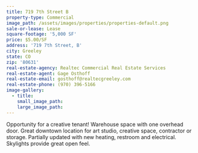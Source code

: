 ```yaml
---
title: 719 7th Street B
property-type: Commercial
image_path: /assets/images/properties/properties-default.png
sale-or-lease: Lease
square-footage: '5,000 SF'
price: $5.00/SF
address: '719 7th Street, B'
city: Greeley
state: CO
zip: '80631'
real-estate-agency: Realtec Commercial Real Estate Services
real-estate-agent: Gage Osthoff
real-estate-email: gosthoff@realtecgreeley.com
real-estate-phone: (970) 396-5166
image-gallery:
  - title:
    small_image_path:
    large_image_path:
---
```



Opportunity for a creative tenant! Warehouse space with one overhead door. Great downtown location for art studio, creative space, contractor or storage. Partially updated with new heating, restroom and electrical. Skylights provide great open feel.